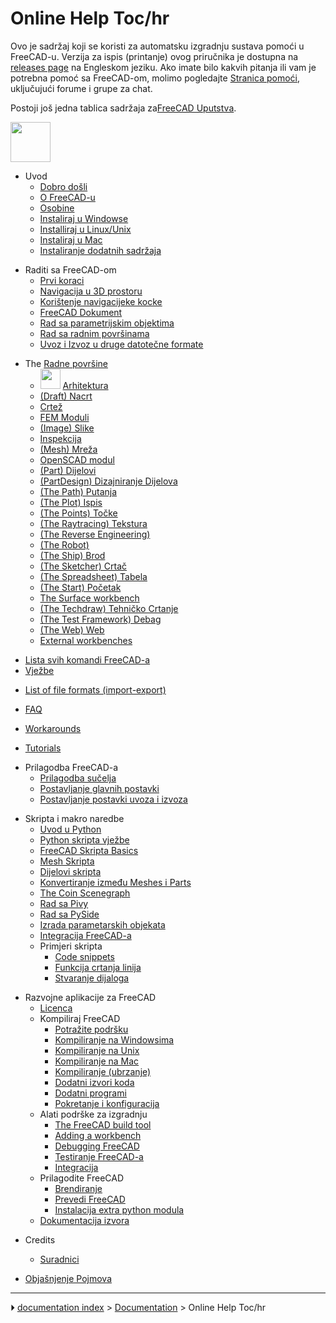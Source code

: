 # Online Help Toc/hr
Ovo je sadržaj koji se koristi za automatsku izgradnju sustava pomoći u FreeCAD-u. Verzija za ispis (printanje) ovog priručnika je dostupna na [releases page](https://github.com/FreeCAD/FreeCAD/releases) na Engleskom jeziku. Ako imate bilo kakvih pitanja ili vam je potrebna pomoć sa FreeCAD-om, molimo pogledajte [Stranica pomoći](Help/hr.md), uključujući forume i grupe za chat.

Postoji još jedna tablica sadržaja za[FreeCAD Uputstva](Manual:Introduction/hr.md).


<div class="mw-translate-fuzzy">

<img alt="" src=images/Online_Help_Toc.svg  style="width:64px;">


</div>


<div class="mw-translate-fuzzy">

-   Uvod
    -   [Dobro došli](Online_Help_Startpage/hr.md)
    -   [O FreeCAD-u](About_FreeCAD/hr.md)
    -   [Osobine](Feature_list/hr.md)
    -   [Instaliraj u Windowse](Install_on_Windows/hr.md)
    -   [Installiraj u Linux/Unix](Install_on_Linux/hr.md)
    -   [Instaliraj u Mac](Install_on_Mac/hr.md)
    -   [Instaliranje dodatnih sadržaja](Installing/hr.md)


</div>


<div class="mw-translate-fuzzy">

-   Raditi sa FreeCAD-om
    -   [Prvi koraci](Getting_started/hr.md)
    -   [Navigacija u 3D prostoru](Mouse_Model/hr.md)
    -   [Korištenje navigacijeke kocke](Navigation_Cube/hr.md)
    -   [FreeCAD Dokument](Document_structure/hr.md)
    -   [Rad sa parametrijskim objektima](Property_editor/hr.md)
    -   [Rad sa radnim površinama](Workbenches/hr.md)
    -   [Uvoz i Izvoz u druge datotečne formate](Import_Export/hr.md)


</div>


<div class="mw-translate-fuzzy">

-   The [Radne površine](Workbenches/hr.md)
    -   <img alt="" src=images/Workbench_Arch.svg  style="width:32px;"> [Arhitektura](Arch_Workbench/hr.md)
    -   [(Draft) Nacrt](Draft_Workbench/hr.md)
    -   [Crtež](Drawing_Workbench/hr.md)
    -   [FEM Moduli](FEM_Workbench/hr.md)
    -   [(Image) Slike](Image_Workbench/hr.md)
    -   [Inspekcija](Inspection_Workbench/hr.md)
    -   [(Mesh) Mreža](Mesh_Workbench/hr.md)
    -   [OpenSCAD modul](OpenSCAD_Workbench.md)
    -   [(Part) Dijelovi](Part_Workbench/hr.md)
    -   [(PartDesign) Dizajniranje Dijelova](PartDesign_Workbench/hr.md)
    -   [(The Path) Putanja](Path_Workbench/hr.md)
    -   [(The Plot) Ispis](Plot_Workbench/hr.md)
    -   [(The Points) Točke](Points_Workbench.md)
    -   [(The Raytracing) Tekstura](Raytracing_Workbench/hr.md)
    -   [(The Reverse Engineering) ](Reverse_Engineering_Workbench.md)
    -   [(The Robot) ](Robot_Workbench.md)
    -   [(The Ship) Brod](Ship_Workbench/hr.md)
    -   [(The Sketcher) Crtač](Sketcher_Workbench.md)
    -   [(The Spreadsheet) Tabela](Spreadsheet_Workbench/hr.md)
    -   [(The Start) Početak](Start_Workbench.md)
    -   [The Surface workbench](Surface_Workbench.md)
    -   [(The Techdraw) Tehničko Crtanje](TechDraw_Workbench/hr.md)
    -   [(The Test Framework) Debag](Debugging/hr.md)
    -   [(The Web) Web](Web_Workbench.md)
    -   [External workbenches](External_workbenches.md)


</div>


<div class="mw-translate-fuzzy">

-   [Lista svih komandi FreeCAD-a](List_of_Commands/hr.md)
-   [Vježbe](Tutorials/hr.md)


</div>

-   [List of file formats (import-export)](Import_Export.md)

-   [FAQ](Frequently_asked_questions.md)

-   [Workarounds](Workarounds.md)

-   [Tutorials](Tutorials.md)


<div class="mw-translate-fuzzy">

-   Prilagodba FreeCAD-a
    -   [Prilagodba sučelja](Interface_Customization/hr.md)
    -   [Postavljanje glavnih postavki](Preferences_Editor/hr.md)
    -   [Postavljanje postavki uvoza i izvoza](Import_Export_Preferences/hr.md)


</div>


<div class="mw-translate-fuzzy">

-   Skripta i makro naredbe
    -   [Uvod u Python](Introduction_to_Python/hr.md)
    -   [Python skripta vježbe](Python_scripting_tutorial/hr.md)
    -   [FreeCAD Skripta Basics](FreeCAD_Scripting_Basics/hr.md)
    -   [Mesh Skripta](Mesh_Scripting/hr.md)
    -   [Dijelovi skripta](Topological_data_scripting/hr.md)
    -   [Konvertiranje između Meshes i Parts](Mesh_to_Part/hr.md)
    -   [The Coin Scenegraph](Scenegraph/hr.md)
    -   [Rad sa Pivy](Pivy/hr.md)
    -   [Rad sa PySide](PySide/hr.md)
    -   [Izrada parametarskih objekata](Scripted_objects/hr.md)
    -   [Integracija FreeCAD-a](Embedding_FreeCAD/hr.md)
    -   Primjeri skripta
        -   [Code snippets](Code_snippets/hr.md)
        -   [Funkcija crtanja linija](Line_drawing_function/hr.md)
        -   [Stvaranje dijaloga](Dialog_creation/hr.md)


</div>


<div class="mw-translate-fuzzy">

-   Razvojne aplikacije za FreeCAD
    -   [Licenca](Licence.md)
    -   Kompiliraj FreeCAD
        -   [Potražite podršku](Tracker.md)
        -   [Kompiliranje na Windowsima](Compile_on_Windows/hr.md)
        -   [Kompiliranje na Unix](Compile_on_Linux.md)
        -   [Kompiliranje na Mac](Compile_on_MacOS/hr.md)
        -   [Kompiliranje (ubrzanje)](Compiling_(Speeding_up)/hr.md)
        -   [Dodatni izvori koda](Third_Party_Libraries.md)
        -   [Dodatni programi](Third_Party_Tools.md)
        -   [Pokretanje i konfiguracija](Start_up_and_Configuration.md)
    -   Alati podrške za izgradnju
        -   [The FreeCAD build tool](FreeCAD_Build_Tool.md)
        -   [Adding a workbench](Workbench_creation.md)
        -   [Debugging FreeCAD](Debugging/hr.md)
        -   [Testiranje FreeCAD-a](Testing.md)
        -   [Integracija](Continuous_Integration.md)
    -   Prilagodite FreeCAD
        -   [Brendiranje](Branding/hr.md)
        -   [Prevedi FreeCAD](Localisation/hr.md)
        -   [Instalacija extra python modula](Extra_python_modules.md)
    -   [Dokumentacija izvora](Source_documentation/hr.md)


</div>

-   Credits
    -   [Suradnici](Contributors/hr.md)

-   [Objašnjenje Pojmova](Glossary/hr.md)



---
⏵ [documentation index](../README.md) > [Documentation](Category_Documentation.md) > Online Help Toc/hr
